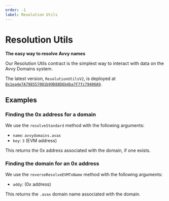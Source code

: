 ```yaml
---
order: -1
label: Resolution Utils
---
```


# Resolution Utils

**The easy way to resolve Avvy names**

Our Resolution Utils contract is the simplest way to interact with data on the Avvy Domains system.

The latest version, `ResolutionUtilsV2`, is deployed at [`0x1ea4e7A798557001b99D88D6b4ba7F7fc79406A9`](https://snowtrace.io/address/0x1ea4e7A798557001b99D88D6b4ba7F7fc79406A9#readContract).


## Examples

### Finding the 0x address for a domain

We use the `resolveStandard` method with the following arguments:

- `name`: `avvydomains.avax`
- `key`: `3` (EVM address)

This returns the 0x address associated with the domain, if one exists.

### Finding the domain for an 0x address

We use the `reverseResolveEVMToName` method with the following arguments:

- `addy`: (0x address)

This returns the `.avax` domain name associated with the domain.
